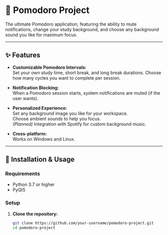 # 🍅 Pomodoro Project

The ultimate Pomodoro application, featuring the ability to mute notifications, change your study background, and choose any background sound you like for maximum focus.

---

## ✨ Features

- **Customizable Pomodoro Intervals:**  
  Set your own study time, short break, and long break durations. Choose how many cycles you want to complete per session.

- **Notification Blocking:**  
  When a Pomodoro session starts, system notifications are muted (if the user wants).

- **Personalized Experience:**  
  Set any background image you like for your workspace.  
  Choose ambient sounds to help you focus.  
  *(Planned)* Integration with Spotify for custom background music.

- **Cross-platform:**  
  Works on Windows and Linux.

---

## 🚀 Installation & Usage

### Requirements

- Python 3.7 or higher
- PyQt5

### Setup

1. **Clone the repository:**
   ```bash
   git clone https://github.com/your-username/pomodoro-project.git
   cd pomodoro-project
